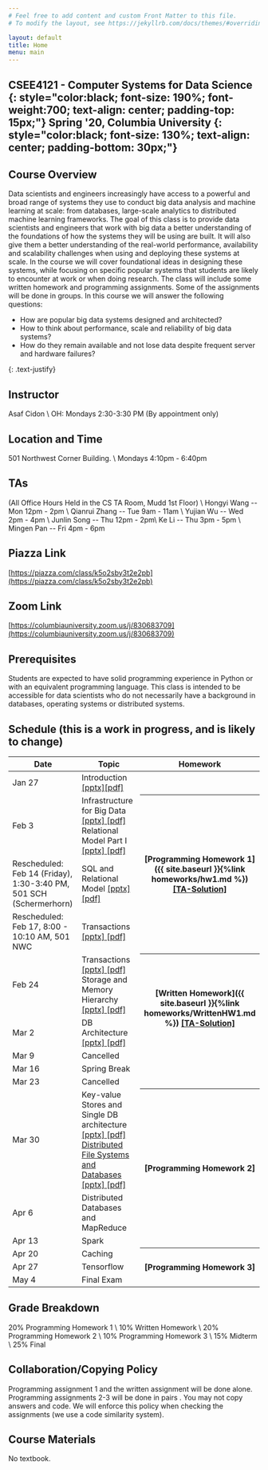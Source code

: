 ```yaml
---
# Feel free to add content and custom Front Matter to this file.
# To modify the layout, see https://jekyllrb.com/docs/themes/#overriding-theme-defaults

layout: default
title: Home
menu: main
---
```


CSEE4121 - Computer Systems for Data Science 
{: style="color:black; font-size: 190%; font-weight:700; text-align: center; padding-top: 15px;"}
Spring '20, Columbia University
{: style="color:black; font-size: 130%; text-align: center; padding-bottom: 30px;"}
----

## Course Overview
Data scientists and engineers increasingly have access to a powerful and broad range of systems they use to conduct big data analysis and machine learning at scale: from databases, large-scale analytics to distributed machine learning frameworks.
The goal of this class is to provide data scientists and engineers that work with big data a better understanding of the foundations of how the systems they will be using are built. It will also give them a better understanding of the real-world performance, availability and scalability challenges when using and deploying these systems at scale. In the course we will cover foundational ideas in designing these systems, while focusing on specific popular systems that students are likely to encounter at work or when doing research. The class will include some written homework and programming assignments. Some of the assignments will be done in groups.
In this course we will answer the following questions:
<ul>
  <li>How are popular big data systems designed and architected? </li>
  <li>How to think about performance, scale and reliability of big data systems? </li>
  <li>How do they remain available and not lose data despite frequent server and hardware failures? </li>
</ul>
{: .text-justify}

## Instructor
Asaf Cidon \\
OH: Mondays 2:30-3:30 PM (By appointment only)

## Location and Time
501 Northwest Corner Building. \\
Mondays 4:10pm - 6:40pm

## TAs
(All Office Hours Held in the CS TA Room, Mudd 1st Floor) \\
Hongyi Wang -- Mon 12pm - 2pm \\
Qianrui Zhang -- Tue 9am - 11am \\
Yujian Wu -- Wed 2pm - 4pm \\
Junlin Song -- Thu 12pm - 2pm\\
Ke Li -- Thu 3pm - 5pm \\
Mingen Pan -- Fri 4pm - 6pm 

## Piazza Link
[https://piazza.com/class/k5o2sby3t2e2pb](https://piazza.com/class/k5o2sby3t2e2pb)

## Zoom Link
[https://columbiauniversity.zoom.us/j/830683709](https://columbiauniversity.zoom.us/j/830683709)

## Prerequisites
Students are expected to have solid programming experience in Python or with an equivalent programming language. This class is intended to be accessible for data scientists who do not necessarily have a background in databases, operating systems or distributed systems.

## Schedule (this is a work in progress, and is likely to change)


<table>
<colgroup>
<col width="33%" />
<col width="45%" />
<col width="22%" />
</colgroup>
<thead>
<tr class="header">
<th>Date</th>
<th>Topic</th>
<th>Homework</th>
</tr>
</thead>
<tbody>
<tr>
<td markdown="span">Jan 27</td>
<td markdown="span">Introduction <a href="https://github.com/CS-W4121/cs-w4121.github.io/blob/master/slides/Topic%201%20-%20intro%20and%20rules%20of%20thumb%20part%20I.pptx">[pptx]<a href="https://github.com/CS-W4121/cs-w4121.github.io/blob/master/slides/Topic%201%20-%20intro%20and%20rules%20of%20thumb%20part%20I.pdf">[pdf]</a></td>

</tr>
<tr>
<td markdown="span">Feb 3</td>
<td markdown="span">Infrastructure for Big Data <a href="https://github.com/CS-W4121/cs-w4121.github.io/blob/master/slides/Topic%201%20-%20intro%20and%20rules%20of%20thumb%20part%20II.pptx"> [pptx]<a href="https://github.com/CS-W4121/cs-w4121.github.io/blob/master/slides/Topic%201%20-%20intro%20and%20rules%20of%20thumb%20part%20II.pdf"> [pdf]</a> Relational Model Part I <a href="https://github.com/CS-W4121/cs-w4121.github.io/blob/master/slides/Topic%202%20-%20relational%20model%20part%20I.pptx"> [pptx]<a href="https://github.com/CS-W4121/cs-w4121.github.io/blob/master/slides/Topic%202%20-%20relational%20model%20part%20I.pdf"> [pdf] </a></td>
<th rowspan="3" markdown="1">[Programming Homework 1]({{ site.baseurl }}{%link homeworks/hw1.md %}) <a href="https://raw.githubusercontent.com/CS-W4121/cs-w4121.github.io/master/homeworks/project1_submission%20-%20solution.py"> [TA-Solution]</th></th>
<!---
<th rowspan="3" markdown="1">[Programming Homework 1]</th>
-->
</tr>
<tr>
<td markdown="span">Rescheduled: Feb 14 (Friday), 1:30-3:40 PM, 501 SCH (Schermerhorn)</td>
<td markdown="span">SQL and Relational Model <a href="https://github.com/CS-W4121/cs-w4121.github.io/blob/master/slides/Topic%202%20-%20relational%20model%20part%20II.pptx"> [pptx] <a href="https://github.com/CS-W4121/cs-w4121.github.io/blob/master/slides/Topic%202%20-%20relational%20model%20part%20II.pdf"> [pdf] </a>  </td>
</tr>
<tr>
<td markdown="span">Rescheduled: Feb 17, 8:00 - 10:10 AM, 501 NWC</td>
<td markdown="span">Transactions
  <a href="https://github.com/CS-W4121/cs-w4121.github.io/raw/master/slides/Topic%203%20-%20transactions%20and%20ACID.pptx"> [pptx] </a><a href="https://github.com/CS-W4121/cs-w4121.github.io/raw/master/slides/Topic%203%20-%20transactions%20and%20ACID.pdf"> [pdf] </a>  </td> 
</tr>
<tr>
<td markdown="span">Feb 24</td>
<td markdown="span">Transactions <a href="https://github.com/CS-W4121/cs-w4121.github.io/raw/master/slides/Topic%203%20-%20transactions%20and%20ACID.pptx"> [pptx] </a><a href="https://github.com/CS-W4121/cs-w4121.github.io/raw/master/slides/Topic%203%20-%20transactions%20and%20ACID.pdf"> [pdf] </a> 
Storage and Memory Hierarchy <a href="https://github.com/CS-W4121/cs-w4121.github.io/blob/master/slides/Topic%204%20-%20single%20DB%20architecture.pptx"> [pptx] </a><a href="https://github.com/CS-W4121/cs-w4121.github.io/blob/master/slides/Topic%204%20-%20single%20DB%20architecture.pdf"> [pdf]</td>
<th rowspan="3" markdown="1">[Written Homework]({{ site.baseurl }}{%link homeworks/WrittenHW1.md %}) 
  <a href="https://github.com/CS-W4121/cs-w4121.github.io/blob/master/WrittenSols.md"> [TA-Solution]
    </th>
</tr>
<tr>
<td markdown="span">Mar 2</td>
<td markdown="span">DB Architecture <a href="https://github.com/CS-W4121/cs-w4121.github.io/blob/master/slides/Topic%204%20-%20single%20DB%20architecture.pptx"> [pptx] </a><a href="https://github.com/CS-W4121/cs-w4121.github.io/blob/master/slides/Topic%204%20-%20single%20DB%20architecture.pdf"> [pdf] </td>
</tr>
<tr>
<td markdown="span">Mar 9</td>
<td markdown="span">Cancelled</td>
</tr>
<tr>
<td markdown="span">Mar 16</td>
<td markdown="span">Spring Break</td>
</tr>
<tr>
<td markdown="span">Mar 23</td>
<td markdown="span">Cancelled</td>
</tr>
<tr>
<td markdown="span">Mar 30</td>
<td markdown="span"> Key-value Stores and Single DB architecture <a href="https://github.com/CS-W4121/cs-w4121.github.io/blob/master/slides/Topic%204%20-%20single%20DB%20architecture.pptx"> [pptx] </a><a href="https://github.com/CS-W4121/cs-w4121.github.io/blob/master/slides/Topic%204%20-%20single%20DB%20architecture.pdf"> [pdf] Distributed File Systems and Databases <a href="https://github.com/CS-W4121/cs-w4121.github.io/blob/master/slides/Topic%205%20-%Distributed%20File%20Systems%20and%Databases.pptx"> [pptx] </a><a href="https://github.com/CS-W4121/cs-w4121.github.io/blob/master/slides/Topic%205%20-%Distributed%20File%20Systems%20and%Databases.pdf"> [pdf] </td>
 <th rowspan="3" markdown="1">[Programming Homework 2]</th>
</tr>
<tr>
<td markdown="span">Apr 6</td>
<td markdown="span">Distributed Databases and MapReduce</td>
</tr>
<tr>
<td markdown="span">Apr 13</td>
<td markdown="span">Spark </td>
</tr>
<tr>
<td markdown="span">Apr 20</td>
<td markdown="span">Caching </td>
<!---
<th rowspan="3" markdown="1">[Programming Homework 3]({{ site.baseurl }}{%link homeworks/hw3.md %})</th>
-->
<th rowspan="3" markdown="1">[Programming Homework 3]</th>
</tr>
<tr>
<td markdown="span">Apr 27</td>
<td markdown="span">Tensorflow </td>
</tr>
<tr>
<td markdown="span">May 4</td>
<td markdown="span">Final Exam</td>
</tr>
</tbody>
</table>

## Grade Breakdown
20% Programming Homework 1 \\
10% Written Homework \\
20% Programming Homework 2 \\
10% Programming Homework 3 \\
15% Midterm \\
25% Final

## Collaboration/Copying Policy
Programming assignment 1 and the written assignment will be done alone. Programming assignments 2-3 will be done in pairs . You may not copy answers and code. We will enforce this policy when checking the assignments (we use a code similarity system).

## Course Materials
No textbook.
